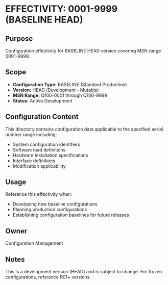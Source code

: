 # EFFECTIVITY: 0001-9999 (BASELINE HEAD)

## Purpose
Configuration effectivity for BASELINE HEAD version covering MSN range 0001-9999.

## Scope
- **Configuration Type:** BASELINE (Standard Production)
- **Version:** HEAD (Development - Mutable)
- **MSN Range:** Q100-0001 through Q100-9999
- **Status:** Active Development

## Configuration Content
This directory contains configuration data applicable to the specified serial number range including:
- System configuration identifiers
- Software load definitions
- Hardware installation specifications
- Interface definitions
- Modification applicability

## Usage
Reference this effectivity when:
- Developing new baseline configurations
- Planning production configurations
- Establishing configuration baselines for future releases

## Owner
Configuration Management

## Notes
This is a development version (HEAD) and is subject to change. For frozen configurations, reference R01+ versions.
